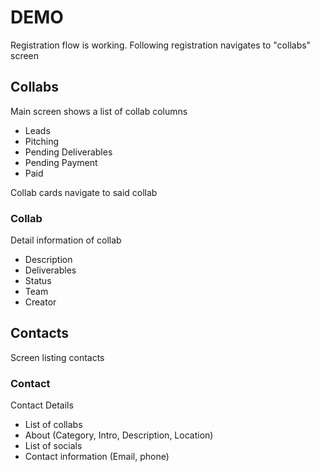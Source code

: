 # DEMO

Registration flow is working.
Following registration navigates to "collabs" screen

## Collabs

Main screen shows a list of collab columns

- Leads
- Pitching
- Pending Deliverables
- Pending Payment
- Paid

Collab cards navigate to said collab

### Collab

Detail information of collab

- Description
- Deliverables
- Status
- Team
- Creator

## Contacts

Screen listing contacts

### Contact

Contact Details

- List of collabs
- About (Category, Intro, Description, Location)
- List of socials
- Contact information (Email, phone)
